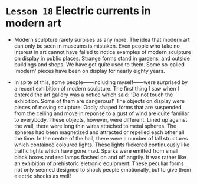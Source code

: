 # `Lesson 18` Electric currents in modern art

* Modern sculpture rarely surpises us any more. The idea that modern art can only be seen in museums is mistaken. Even people who take no interest in art cannot have failed to notice examples of modern sculpture on display in public places. Strange forms stand in gardens, and outside buildings and shops. We have got quite used to them. Some so-called 'modern' pieces have been on display for nearly eighty years.

* In spite of this, some people——including myself——were surprised by a recent exhibition of modern sculpture. The first thing I saw when I entered the art gallery was a notice which said: 'Do not touch the exhibition. Some of them are dangerous!' The objects on display were pieces of moving sculpture. Oddly shaped forms that are suspended from the ceiling and move in reponse to a gust of wind are quite familiar to everybody. These objects, however, were different. Lined up against the wall, there were long thin wires attached to metal spheres. The spheres had been magnetized and attracted or repelled each other all the time. In the centre of the hall, there were a number of tall structures which contained coloured lights. These lights flickered continuously like traffic lights which have gone mad. Sparks were emitted from small black boxes and red lamps flashed on and off angrily. It was rather like an exhibition of prehistoric eletronic equipment. These peculiar forms not only seemed designed to shock people emotionally, but to give them electric shocks as well!
